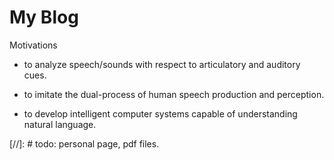 # My Blog

Motivations

  * to analyze speech/sounds with respect to articulatory and auditory cues.

  * to imitate the dual-process of human speech production and perception.

  * to develop intelligent computer systems capable of understanding natural language.

[//]: #  todo: personal page, pdf files.
